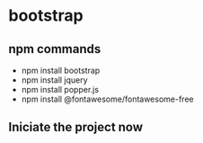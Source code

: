 # bootstrap #
## npm commands ##
- npm install bootstrap
- npm install jquery
- npm install popper.js
- npm install @fontawesome/fontawesome-free
## Iniciate the project now ##
